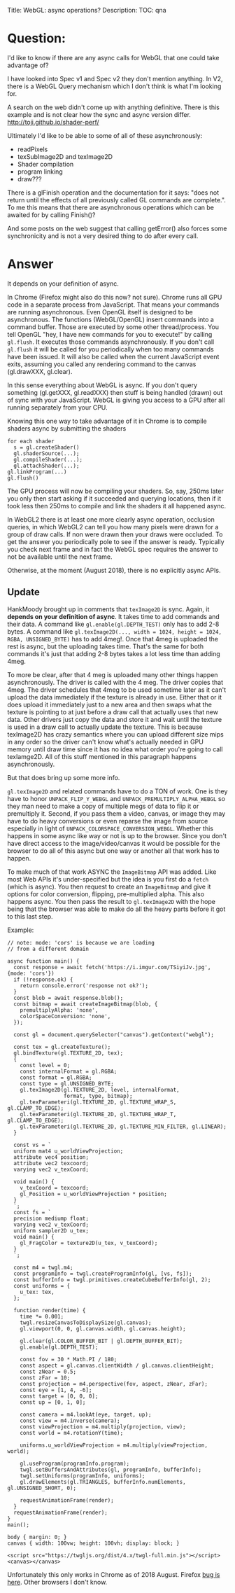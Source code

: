 Title: WebGL: async operations?
Description:
TOC: qna

# Question:

I'd like to know if there are any async calls for WebGL that one could take advantage of?

I have looked into Spec v1 and Spec v2 they don't mention anything. In V2, there is a WebGL Query mechanism which I don't think is what I'm looking for.

A search on the web didn't come up with anything definitive. There is this example and is not clear how the sync and async version differ. http://toji.github.io/shader-perf/

Ultimately I'd like to be able to some of all of these asynchronously:

- readPixels
- texSubImage2D and texImage2D
- Shader compilation
- program linking
- draw???

There is a glFinish operation and the documentation for it says: "does not return until the effects of all previously called GL commands are complete.". To me this means that there are asynchronous operations which can be awaited for by calling Finish()?

And some posts on the web suggest that calling getError() also forces some synchronicity and is not a very desired thing to do after every call.


# Answer

It depends on your definition of async.

In Chrome (Firefox might also do this now? not sure). Chrome runs all GPU code in a separate process from JavaScript. That means your commands are running asynchronous. Even OpenGL itself is designed to be asynchronous. The functions (WebGL/OpenGL) insert commands into a command buffer. Those are executed by some other thread/process. You tell OpenGL "hey, I have new commands for you to execute!" by calling `gl.flush`. It executes those commands asynchronously. If you don't call `gl.flush` it will be called for you periodically when too many commands have been issued. It will also be called when the current JavaScript event exits, assuming you called any rendering command to the canvas (gl.drawXXX, gl.clear).

In this sense everything about WebGL is async. If you don't query something (gl.getXXX, gl.readXXX) then stuff is being handled (drawn) out of sync with your JavaScript. WebGL is giving you access to a GPU after all running separately from your CPU.

Knowing this one way to take advantage of it in Chrome is to compile shaders async by submitting the shaders

    for each shader
      s = gl.createShader()
      gl.shaderSource(...);
      gl.compileShader(...);
      gl.attachShader(...);
    gl.linkProgram(...)
    gl.flush()

The GPU process will now be compiling your shaders. So, say, 250ms later you only then start asking if it succeeded and querying locations, then if it took less then 250ms to compile and link the shaders it all happened async.

In WebGL2 there is at least one more clearly async operation, occlusion queries, in which WebGL2 can tell you how many pixels were drawn for a group of draw calls. If non were drawn then your draws were occluded. To get the answer you periodically pole to see if the answer is ready. Typically you check next frame and in fact the WebGL spec requires the answer to not be available until the next frame.

Otherwise, at the moment (August 2018), there is no explicitly async APIs.

## Update

HankMoody brought up in comments that `texImage2D` is sync. Again, it **depends on your definition of async**. It takes time to add commands and their data. A command like `gl.enable(gl.DEPTH_TEST)` only has to add 2-8 bytes. A command like `gl.texImage2D(..., width = 1024, height = 1024, RGBA, UNSIGNED_BYTE)` has to add 4meg!. Once that 4meg is uploaded the rest is async, but the uploading takes time. That's the same for both commands it's just that adding 2-8 bytes takes a lot less time than adding 4meg. 

To more be clear, after that 4 meg is uploaded many other things happen asynchronously. The driver is called with the 4 meg. The driver copies that 4meg. The driver schedules that 4meg to be used sometime later as it can't upload the data immediately if the texture is already in use. Either that or it does upload it immediately just to a new area and then swaps what the texture is pointing to at just before a draw call that actually uses that new data. Other drivers just copy the data and store it and wait until the texture is used in a draw call to actually update the texture. This is because texImage2D has crazy semantics where you can upload different size mips in any order so the driver can't know what's actually needed in GPU memory until draw time since it has no idea what order you're going to call texIamge2D. All of this stuff mentioned in this paragraph happens asynchronously.

But that does bring up some more info.

`gl.texImage2D` and related commands have to do a TON of work. One is they have to honor `UNPACK_FLIP_Y_WEBGL` and `UNPACK_PREMULTIPLY_ALPHA_WEBGL` so they man need to make a copy of multiple megs of data to flip it or premultiply it. Second, if you pass them a video, canvas, or image they may have to do heavy conversions or even reparse the image from source especially in light of `UNPACK_COLORSPACE_CONVERSION_WEBGL`. Whether this happens in some async like way or not is up to the browser. Since you don't have direct access to the image/video/canvas it would be possible for the browser to do all of this async but one way or another all that work has to happen.

To make much of that work ASYNC the `ImageBitmap` API was added. Like most Web APIs it's under-specified but the idea is you first do a `fetch` (which is async). You then request to create an `ImageBitmap` and give it options for color conversion, flipping, pre-multiplied alpha. This also happens async. You then pass the result to `gl.texImage2D` with the hope being that the browser was able to make do all the heavy parts before it got to this last step.

Example:

<!-- begin snippet: js hide: false console: true babel: false -->

<!-- language: lang-js -->

    // note: mode: 'cors' is because we are loading
    // from a different domain

    async function main() {
      const response = await fetch('https://i.imgur.com/TSiyiJv.jpg', {mode: 'cors'})
      if (!response.ok) {
        return console.error('response not ok?');
      }
      const blob = await response.blob();
      const bitmap = await createImageBitmap(blob, {
        premultiplyAlpha: 'none',
        colorSpaceConversion: 'none',
      });

      const gl = document.querySelector("canvas").getContext("webgl");

      const tex = gl.createTexture();
      gl.bindTexture(gl.TEXTURE_2D, tex);
      {
        const level = 0;
        const internalFormat = gl.RGBA;
        const format = gl.RGBA;
        const type = gl.UNSIGNED_BYTE;
        gl.texImage2D(gl.TEXTURE_2D, level, internalFormat,
                      format, type, bitmap);
        gl.texParameteri(gl.TEXTURE_2D, gl.TEXTURE_WRAP_S, gl.CLAMP_TO_EDGE);
        gl.texParameteri(gl.TEXTURE_2D, gl.TEXTURE_WRAP_T, gl.CLAMP_TO_EDGE);
        gl.texParameteri(gl.TEXTURE_2D, gl.TEXTURE_MIN_FILTER, gl.LINEAR);
      }

      const vs = `
      uniform mat4 u_worldViewProjection;
      attribute vec4 position;
      attribute vec2 texcoord;
      varying vec2 v_texCoord;

      void main() {
        v_texCoord = texcoord;
        gl_Position = u_worldViewProjection * position;
      }
      `;
      const fs = `
      precision mediump float;
      varying vec2 v_texCoord;
      uniform sampler2D u_tex;
      void main() {
        gl_FragColor = texture2D(u_tex, v_texCoord);
      }
      `;

      const m4 = twgl.m4;
      const programInfo = twgl.createProgramInfo(gl, [vs, fs]);
      const bufferInfo = twgl.primitives.createCubeBufferInfo(gl, 2);
      const uniforms = {
        u_tex: tex,
      };

      function render(time) {
        time *= 0.001;
        twgl.resizeCanvasToDisplaySize(gl.canvas);
        gl.viewport(0, 0, gl.canvas.width, gl.canvas.height);

        gl.clear(gl.COLOR_BUFFER_BIT | gl.DEPTH_BUFFER_BIT);
        gl.enable(gl.DEPTH_TEST);

        const fov = 30 * Math.PI / 180;
        const aspect = gl.canvas.clientWidth / gl.canvas.clientHeight;
        const zNear = 0.5;
        const zFar = 10;
        const projection = m4.perspective(fov, aspect, zNear, zFar);
        const eye = [1, 4, -6];
        const target = [0, 0, 0];
        const up = [0, 1, 0];

        const camera = m4.lookAt(eye, target, up);
        const view = m4.inverse(camera);
        const viewProjection = m4.multiply(projection, view);
        const world = m4.rotationY(time);

        uniforms.u_worldViewProjection = m4.multiply(viewProjection, world);

        gl.useProgram(programInfo.program);
        twgl.setBuffersAndAttributes(gl, programInfo, bufferInfo);
        twgl.setUniforms(programInfo, uniforms);
        gl.drawElements(gl.TRIANGLES, bufferInfo.numElements, gl.UNSIGNED_SHORT, 0);

        requestAnimationFrame(render);
      }
      requestAnimationFrame(render);
    }
    main();


<!-- language: lang-css -->

    body { margin: 0; }
    canvas { width: 100vw; height: 100vh; display: block; }

<!-- language: lang-html -->

    <script src="https://twgljs.org/dist/4.x/twgl-full.min.js"></script>
    <canvas></canvas>

<!-- end snippet -->

Unfortunately this only works in Chrome as of 2018 August. Firefox [bug is here](https://bugzilla.mozilla.org/show_bug.cgi?id=1335594). Other browsers I don't know.
